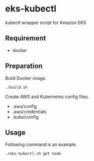 # eks-kubectl
kubectl wrapper script for Amazon EKS

## Requirement
- docker

## Preparation

Build Docker image.

```
./build.sh
```

Create AWS and Kubernetes config files.

- .aws/config
- .aws/credentials
- .kube/config

## Usage

Following command is an example.

```
./eks-kubectl.sh get node
```

